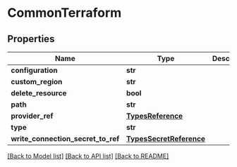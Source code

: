 # CommonTerraform

## Properties
Name | Type | Description | Notes
------------ | ------------- | ------------- | -------------
**configuration** | **str** |  | 
**custom_region** | **str** |  | [optional] 
**delete_resource** | **bool** |  | [optional] 
**path** | **str** |  | [optional] 
**provider_ref** | [**TypesReference**](TypesReference.md) |  | [optional] 
**type** | **str** |  | [optional] 
**write_connection_secret_to_ref** | [**TypesSecretReference**](TypesSecretReference.md) |  | [optional] 

[[Back to Model list]](../README.md#documentation-for-models) [[Back to API list]](../README.md#documentation-for-api-endpoints) [[Back to README]](../README.md)

